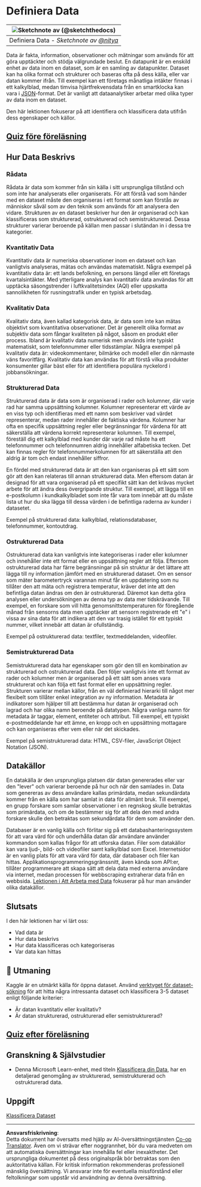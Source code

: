<!--
CO_OP_TRANSLATOR_METADATA:
{
  "original_hash": "1228edf3572afca7d7cdcd938b6b4984",
  "translation_date": "2025-09-04T19:07:16+00:00",
  "source_file": "1-Introduction/03-defining-data/README.md",
  "language_code": "sv"
}
-->
# Definiera Data

|![ Sketchnote av [(@sketchthedocs)](https://sketchthedocs.dev) ](../../sketchnotes/03-DefiningData.png)|
|:---:|
|Definiera Data - _Sketchnote av [@nitya](https://twitter.com/nitya)_ |

Data är fakta, information, observationer och mätningar som används för att göra upptäckter och stödja välgrundade beslut. En datapunkt är en enskild enhet av data inom en dataset, som är en samling av datapunkter. Dataset kan ha olika format och strukturer och baseras ofta på dess källa, eller var datan kommer ifrån. Till exempel kan ett företags månatliga intäkter finnas i ett kalkylblad, medan timvisa hjärtfrekvensdata från en smartklocka kan vara i [JSON](https://stackoverflow.com/a/383699)-format. Det är vanligt att dataanalytiker arbetar med olika typer av data inom en dataset.

Den här lektionen fokuserar på att identifiera och klassificera data utifrån dess egenskaper och källor.

## [Quiz före föreläsning](https://purple-hill-04aebfb03.1.azurestaticapps.net/quiz/4)

## Hur Data Beskrivs

### Rådata
Rådata är data som kommer från sin källa i sitt ursprungliga tillstånd och som inte har analyserats eller organiserats. För att förstå vad som händer med en dataset måste den organiseras i ett format som kan förstås av människor såväl som av den teknik som används för att analysera den vidare. Strukturen av en dataset beskriver hur den är organiserad och kan klassificeras som strukturerad, ostrukturerad och semistrukturerad. Dessa strukturer varierar beroende på källan men passar i slutändan in i dessa tre kategorier.

### Kvantitativ Data
Kvantitativ data är numeriska observationer inom en dataset och kan vanligtvis analyseras, mätas och användas matematiskt. Några exempel på kvantitativ data är: ett lands befolkning, en persons längd eller ett företags kvartalsintäkter. Med ytterligare analys kan kvantitativ data användas för att upptäcka säsongstrender i luftkvalitetsindex (AQI) eller uppskatta sannolikheten för rusningstrafik under en typisk arbetsdag.

### Kvalitativ Data
Kvalitativ data, även kallad kategorisk data, är data som inte kan mätas objektivt som kvantitativa observationer. Det är generellt olika format av subjektiv data som fångar kvaliteten på något, såsom en produkt eller process. Ibland är kvalitativ data numerisk men används inte typiskt matematiskt, som telefonnummer eller tidsstämplar. Några exempel på kvalitativ data är: videokommentarer, bilmärke och modell eller din närmaste väns favoritfärg. Kvalitativ data kan användas för att förstå vilka produkter konsumenter gillar bäst eller för att identifiera populära nyckelord i jobbansökningar.

### Strukturerad Data
Strukturerad data är data som är organiserad i rader och kolumner, där varje rad har samma uppsättning kolumner. Kolumner representerar ett värde av en viss typ och identifieras med ett namn som beskriver vad värdet representerar, medan rader innehåller de faktiska värdena. Kolumner har ofta en specifik uppsättning regler eller begränsningar för värdena för att säkerställa att värdena korrekt representerar kolumnen. Till exempel, föreställ dig ett kalkylblad med kunder där varje rad måste ha ett telefonnummer och telefonnumren aldrig innehåller alfabetiska tecken. Det kan finnas regler för telefonnummerkolumnen för att säkerställa att den aldrig är tom och endast innehåller siffror.

En fördel med strukturerad data är att den kan organiseras på ett sätt som gör att den kan relateras till annan strukturerad data. Men eftersom datan är designad för att vara organiserad på ett specifikt sätt kan det krävas mycket arbete för att ändra dess övergripande struktur. Till exempel, att lägga till en e-postkolumn i kundkalkylbladet som inte får vara tom innebär att du måste lista ut hur du ska lägga till dessa värden i de befintliga raderna av kunder i datasetet.

Exempel på strukturerad data: kalkylblad, relationsdatabaser, telefonnummer, kontoutdrag.

### Ostrukturerad Data
Ostrukturerad data kan vanligtvis inte kategoriseras i rader eller kolumner och innehåller inte ett format eller en uppsättning regler att följa. Eftersom ostrukturerad data har färre begränsningar på sin struktur är det lättare att lägga till ny information jämfört med en strukturerad dataset. Om en sensor som mäter barometertryck varannan minut får en uppdatering som nu tillåter den att mäta och registrera temperatur, kräver det inte att den befintliga datan ändras om den är ostrukturerad. Däremot kan detta göra analysen eller undersökningen av denna typ av data mer tidskrävande. Till exempel, en forskare som vill hitta genomsnittstemperaturen för föregående månad från sensorns data men upptäcker att sensorn registrerade ett "e" i vissa av sina data för att indikera att den var trasig istället för ett typiskt nummer, vilket innebär att datan är ofullständig.

Exempel på ostrukturerad data: textfiler, textmeddelanden, videofiler.

### Semistrukturerad Data
Semistrukturerad data har egenskaper som gör den till en kombination av strukturerad och ostrukturerad data. Den följer vanligtvis inte ett format av rader och kolumner men är organiserad på ett sätt som anses vara strukturerat och kan följa ett fast format eller en uppsättning regler. Strukturen varierar mellan källor, från en väl definierad hierarki till något mer flexibelt som tillåter enkel integration av ny information. Metadata är indikatorer som hjälper till att bestämma hur datan är organiserad och lagrad och har olika namn beroende på datatypen. Några vanliga namn för metadata är taggar, element, entiteter och attribut. Till exempel, ett typiskt e-postmeddelande har ett ämne, en kropp och en uppsättning mottagare och kan organiseras efter vem eller när det skickades.

Exempel på semistrukturerad data: HTML, CSV-filer, JavaScript Object Notation (JSON).

## Datakällor

En datakälla är den ursprungliga platsen där datan genererades eller var den "lever" och varierar beroende på hur och när den samlades in. Data som genereras av dess användare kallas primärdata, medan sekundärdata kommer från en källa som har samlat in data för allmänt bruk. Till exempel, en grupp forskare som samlar observationer i en regnskog skulle betraktas som primärdata, och om de bestämmer sig för att dela den med andra forskare skulle den betraktas som sekundärdata för dem som använder den.

Databaser är en vanlig källa och förlitar sig på ett databashanteringssystem för att vara värd för och underhålla datan där användare använder kommandon som kallas frågor för att utforska datan. Filer som datakällor kan vara ljud-, bild- och videofiler samt kalkylblad som Excel. Internetsidor är en vanlig plats för att vara värd för data, där databaser och filer kan hittas. Applikationsprogrammeringsgränssnitt, även kända som API:er, tillåter programmerare att skapa sätt att dela data med externa användare via internet, medan processen för webbscraping extraherar data från en webbsida. [Lektionen i Att Arbeta med Data](../../../../../../../../../2-Working-With-Data) fokuserar på hur man använder olika datakällor.

## Slutsats

I den här lektionen har vi lärt oss:

- Vad data är
- Hur data beskrivs
- Hur data klassificeras och kategoriseras
- Var data kan hittas

## 🚀 Utmaning

Kaggle är en utmärkt källa för öppna dataset. Använd [verktyget för dataset-sökning](https://www.kaggle.com/datasets) för att hitta några intressanta dataset och klassificera 3-5 dataset enligt följande kriterier:

- Är datan kvantitativ eller kvalitativ?
- Är datan strukturerad, ostrukturerad eller semistrukturerad?

## [Quiz efter föreläsning](https://ff-quizzes.netlify.app/en/ds/)

## Granskning & Självstudier

- Denna Microsoft Learn-enhet, med titeln [Klassificera din Data](https://docs.microsoft.com/en-us/learn/modules/choose-storage-approach-in-azure/2-classify-data), har en detaljerad genomgång av strukturerad, semistrukturerad och ostrukturerad data.

## Uppgift

[Klassificera Dataset](assignment.md)

---

**Ansvarsfriskrivning**:  
Detta dokument har översatts med hjälp av AI-översättningstjänsten [Co-op Translator](https://github.com/Azure/co-op-translator). Även om vi strävar efter noggrannhet, bör du vara medveten om att automatiska översättningar kan innehålla fel eller inexaktheter. Det ursprungliga dokumentet på dess originalspråk bör betraktas som den auktoritativa källan. För kritisk information rekommenderas professionell mänsklig översättning. Vi ansvarar inte för eventuella missförstånd eller feltolkningar som uppstår vid användning av denna översättning.